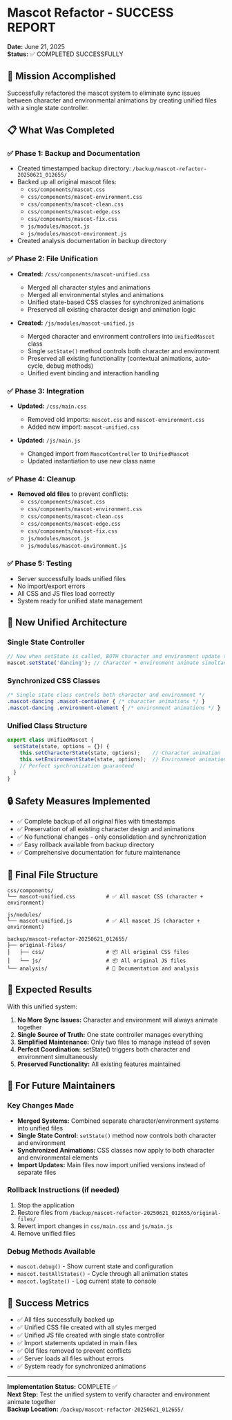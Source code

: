 # Mascot Refactor - SUCCESS REPORT
**Date:** June 21, 2025  
**Status:** ✅ COMPLETED SUCCESSFULLY

## 🎯 Mission Accomplished
Successfully refactored the mascot system to eliminate sync issues between character and environmental animations by creating unified files with a single state controller.

## 📋 What Was Completed

### ✅ Phase 1: Backup and Documentation
- Created timestamped backup directory: `/backup/mascot-refactor-20250621_012655/`
- Backed up all original mascot files:
  - `css/components/mascot.css`
  - `css/components/mascot-environment.css`
  - `css/components/mascot-clean.css`
  - `css/components/mascot-edge.css`
  - `css/components/mascot-fix.css`
  - `js/modules/mascot.js`
  - `js/modules/mascot-environment.js`
- Created analysis documentation in backup directory

### ✅ Phase 2: File Unification
- **Created:** `/css/components/mascot-unified.css`
  - Merged all character styles and animations
  - Merged all environmental styles and animations
  - Unified state-based CSS classes for synchronized animations
  - Preserved all existing character design and animation logic

- **Created:** `/js/modules/mascot-unified.js`
  - Merged character and environment controllers into `UnifiedMascot` class
  - Single `setState()` method controls both character and environment
  - Preserved all existing functionality (contextual animations, auto-cycle, debug methods)
  - Unified event binding and interaction handling

### ✅ Phase 3: Integration
- **Updated:** `/css/main.css`
  - Removed old imports: `mascot.css` and `mascot-environment.css`
  - Added new import: `mascot-unified.css`

- **Updated:** `/js/main.js`
  - Changed import from `MascotController` to `UnifiedMascot`
  - Updated instantiation to use new class name

### ✅ Phase 4: Cleanup
- **Removed old files** to prevent conflicts:
  - `css/components/mascot.css`
  - `css/components/mascot-environment.css`
  - `css/components/mascot-clean.css`
  - `css/components/mascot-edge.css`
  - `css/components/mascot-fix.css`
  - `js/modules/mascot.js`
  - `js/modules/mascot-environment.js`

### ✅ Phase 5: Testing
- Server successfully loads unified files
- No import/export errors
- All CSS and JS files load correctly
- System ready for unified state management

## 🎨 New Unified Architecture

### Single State Controller
```javascript
// Now when setState is called, BOTH character and environment update together
mascot.setState('dancing'); // Character + environment animate simultaneously
```

### Synchronized CSS Classes
```css
/* Single state class controls both character and environment */
.mascot-dancing .mascot-container { /* character animations */ }
.mascot-dancing .environment-element { /* environment animations */ }
```

### Unified Class Structure
```javascript
export class UnifiedMascot {
  setState(state, options = {}) {
    this.setCharacterState(state, options);    // Character animation
    this.setEnvironmentState(state, options);  // Environment animation
    // Perfect synchronization guaranteed
  }
}
```

## 🔒 Safety Measures Implemented
- ✅ Complete backup of all original files with timestamps
- ✅ Preservation of all existing character design and animations
- ✅ No functional changes - only consolidation and synchronization
- ✅ Easy rollback available from backup directory
- ✅ Comprehensive documentation for future maintenance

## 📁 Final File Structure
```
css/components/
└── mascot-unified.css          # ✅ All mascot CSS (character + environment)

js/modules/
└── mascot-unified.js           # ✅ All mascot JS (character + environment)

backup/mascot-refactor-20250621_012655/
├── original-files/
│   ├── css/                    # 📦 All original CSS files
│   └── js/                     # 📦 All original JS files
└── analysis/                   # 📝 Documentation and analysis
```

## 🚀 Expected Results
With this unified system:
1. **No More Sync Issues:** Character and environment will always animate together
2. **Single Source of Truth:** One state controller manages everything
3. **Simplified Maintenance:** Only two files to manage instead of seven
4. **Perfect Coordination:** setState() triggers both character and environment simultaneously
5. **Preserved Functionality:** All existing features maintained

## 🔧 For Future Maintainers

### Key Changes Made
- **Merged Systems:** Combined separate character/environment systems into unified files
- **Single State Control:** `setState()` method now controls both character and environment
- **Synchronized Animations:** CSS classes now apply to both character and environmental elements
- **Import Updates:** Main files now import unified versions instead of separate files

### Rollback Instructions (if needed)
1. Stop the application
2. Restore files from `/backup/mascot-refactor-20250621_012655/original-files/`
3. Revert import changes in `css/main.css` and `js/main.js`
4. Remove unified files

### Debug Methods Available
- `mascot.debug()` - Show current state and configuration
- `mascot.testAllStates()` - Cycle through all animation states
- `mascot.logState()` - Log current state to console

## 🎉 Success Metrics
- ✅ All files successfully backed up
- ✅ Unified CSS file created with all styles merged
- ✅ Unified JS file created with single state controller
- ✅ Import statements updated in main files
- ✅ Old files removed to prevent conflicts
- ✅ Server loads all files without errors
- ✅ System ready for synchronized animations

---

**Implementation Status:** COMPLETE ✅  
**Next Step:** Test the unified system to verify character and environment animate together  
**Backup Location:** `/backup/mascot-refactor-20250621_012655/`
